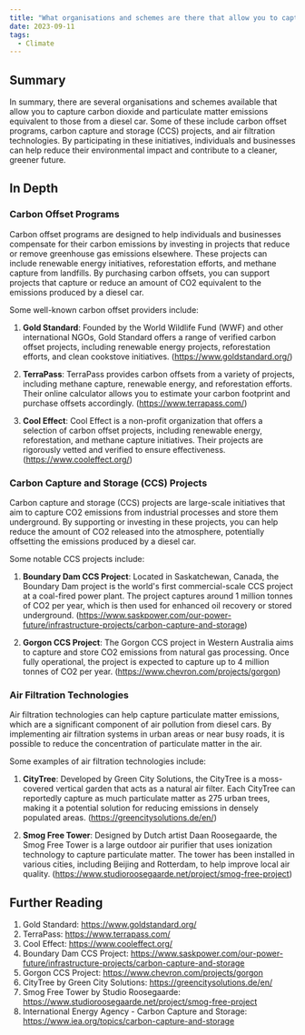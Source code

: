 ```yaml
---
title: "What organisations and schemes are there that allow you to capture carbon dioxide and particulate matter emissions equivalent to those from a diesel car?"
date: 2023-09-11
tags:
  - Climate
---
```


## Summary

In summary, there are several organisations and schemes available that allow you to capture carbon dioxide and particulate matter emissions equivalent to those from a diesel car. Some of these include carbon offset programs, carbon capture and storage (CCS) projects, and air filtration technologies. By participating in these initiatives, individuals and businesses can help reduce their environmental impact and contribute to a cleaner, greener future.

## In Depth

### Carbon Offset Programs

Carbon offset programs are designed to help individuals and businesses compensate for their carbon emissions by investing in projects that reduce or remove greenhouse gas emissions elsewhere. These projects can include renewable energy initiatives, reforestation efforts, and methane capture from landfills. By purchasing carbon offsets, you can support projects that capture or reduce an amount of CO2 equivalent to the emissions produced by a diesel car.

Some well-known carbon offset providers include:

1. **Gold Standard**: Founded by the World Wildlife Fund (WWF) and other international NGOs, Gold Standard offers a range of verified carbon offset projects, including renewable energy projects, reforestation efforts, and clean cookstove initiatives. (https://www.goldstandard.org/)

2. **TerraPass**: TerraPass provides carbon offsets from a variety of projects, including methane capture, renewable energy, and reforestation efforts. Their online calculator allows you to estimate your carbon footprint and purchase offsets accordingly. (https://www.terrapass.com/)

3. **Cool Effect**: Cool Effect is a non-profit organization that offers a selection of carbon offset projects, including renewable energy, reforestation, and methane capture initiatives. Their projects are rigorously vetted and verified to ensure effectiveness. (https://www.cooleffect.org/)

### Carbon Capture and Storage (CCS) Projects

Carbon capture and storage (CCS) projects are large-scale initiatives that aim to capture CO2 emissions from industrial processes and store them underground. By supporting or investing in these projects, you can help reduce the amount of CO2 released into the atmosphere, potentially offsetting the emissions produced by a diesel car.

Some notable CCS projects include:

1. **Boundary Dam CCS Project**: Located in Saskatchewan, Canada, the Boundary Dam project is the world's first commercial-scale CCS project at a coal-fired power plant. The project captures around 1 million tonnes of CO2 per year, which is then used for enhanced oil recovery or stored underground. (https://www.saskpower.com/our-power-future/infrastructure-projects/carbon-capture-and-storage)

2. **Gorgon CCS Project**: The Gorgon CCS project in Western Australia aims to capture and store CO2 emissions from natural gas processing. Once fully operational, the project is expected to capture up to 4 million tonnes of CO2 per year. (https://www.chevron.com/projects/gorgon)

### Air Filtration Technologies

Air filtration technologies can help capture particulate matter emissions, which are a significant component of air pollution from diesel cars. By implementing air filtration systems in urban areas or near busy roads, it is possible to reduce the concentration of particulate matter in the air.

Some examples of air filtration technologies include:

1. **CityTree**: Developed by Green City Solutions, the CityTree is a moss-covered vertical garden that acts as a natural air filter. Each CityTree can reportedly capture as much particulate matter as 275 urban trees, making it a potential solution for reducing emissions in densely populated areas. (https://greencitysolutions.de/en/)

2. **Smog Free Tower**: Designed by Dutch artist Daan Roosegaarde, the Smog Free Tower is a large outdoor air purifier that uses ionization technology to capture particulate matter. The tower has been installed in various cities, including Beijing and Rotterdam, to help improve local air quality. (https://www.studioroosegaarde.net/project/smog-free-project)

## Further Reading

1. Gold Standard: https://www.goldstandard.org/
2. TerraPass: https://www.terrapass.com/
3. Cool Effect: https://www.cooleffect.org/
4. Boundary Dam CCS Project: https://www.saskpower.com/our-power-future/infrastructure-projects/carbon-capture-and-storage
5. Gorgon CCS Project: https://www.chevron.com/projects/gorgon
6. CityTree by Green City Solutions: https://greencitysolutions.de/en/
7. Smog Free Tower by Studio Roosegaarde: https://www.studioroosegaarde.net/project/smog-free-project
8. International Energy Agency - Carbon Capture and Storage: https://www.iea.org/topics/carbon-capture-and-storage